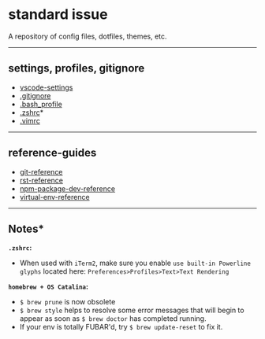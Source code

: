 # standard issue

A repository of config files, dotfiles, themes, etc.

---

## settings, profiles, gitignore

- [vscode-settings](https://code.visualstudio.com/docs/getstarted/settings)
- [.gitignore](reference-guides/.gitignore)
- [.bash_profile](reference-guides/.bash_profile)
- [.zshrc](reference-guides/.zshrc)*
- [.vimrc](.vimrc)
---

## reference-guides

- [git-reference](reference-guides/git-reference.md)
- [rst-reference](reference-guides/rst-reference.md)
- [npm-package-dev-reference](reference-guides/npm-package-development-reference.md)
- [virtual-env-reference](reference-guides/virtual-env-reference.md)

---

## Notes*

**`.zshrc`:**
- When used with `iTerm2`, make sure you enable `use built-in Powerline glyphs` located here: `Preferences>Profiles>Text>Text Rendering`

**`homebrew + OS Catalina`:**
- `$ brew prune` is now obsolete
- `$ brew style` helps to resolve some error messages that will begin to appear as soon as `$ brew doctor` has completed running.
- If your env is totally FUBAR'd, try `$ brew update-reset` to fix it.

